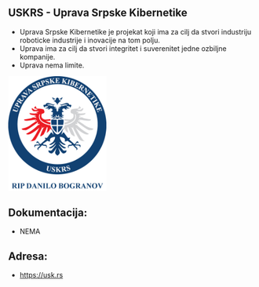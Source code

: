 ## USKRS - Uprava Srpske Kibernetike 

- Uprava Srpske Kibernetike je projekat koji ima za cilj da stvori industriju roboticke industrije i inovacije na tom polju.
- Uprava ima za cilj da stvori integritet i suverenitet jedne ozbiljne kompanije.
- Uprava nema limite.

<p>
 <img src="https://github.com/antistereotip/uskrs/blob/master/uskrs.jpg" width="200" />
</p>

## Dokumentacija:
 
- NEMA

## Adresa:

- https://usk.rs
